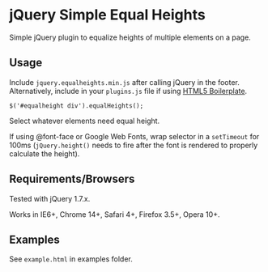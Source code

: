 # jQuery Simple Equal Heights

Simple jQuery plugin to equalize heights of multiple elements on a page.

## Usage

Include `jquery.equalheights.min.js` after calling jQuery in the footer. Alternatively, include in your `plugins.js` file if using [HTML5 Boilerplate](http://html5boilerplate.com).

	$('#equalheight div').equalHeights(); 

Select whatever elements need equal height.

If using @font-face or Google Web Fonts, wrap selector in a `setTimeout` for 100ms (`jQuery.height()` needs to fire after the font is rendered to properly calculate the height).

## Requirements/Browsers

Tested with jQuery 1.7.x.

Works in IE6+, Chrome 14+, Safari 4+, Firefox 3.5+, Opera 10+.

## Examples

See `example.html` in examples folder.